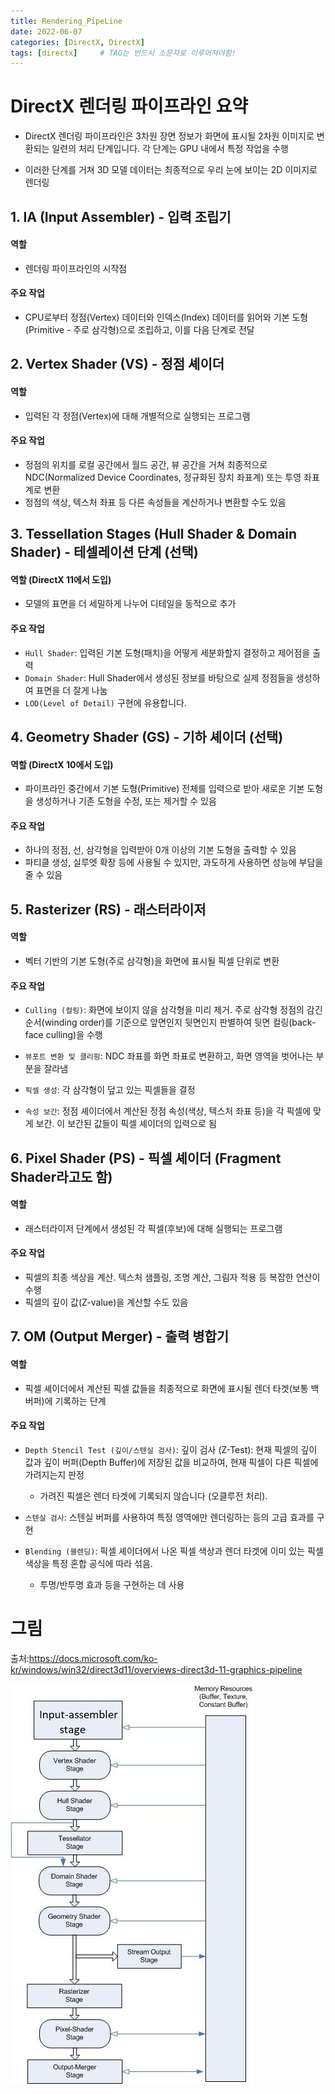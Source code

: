 ```yaml
---
title: Rendering_PipeLine
date: 2022-06-07
categories: [DirectX, DirectX]
tags: [directx]		# TAG는 반드시 소문자로 이루어져야함!
---
```




# DirectX 렌더링 파이프라인 요약

* DirectX 렌더링 파이프라인은 3차원 장면 정보가 화면에 표시될 2차원 이미지로 변환되는 일련의 처리 단계입니다. 각 단계는 GPU 내에서 특정 작업을 수행

* 이러한 단계를 거쳐 3D 모델 데이터는 최종적으로 우리 눈에 보이는 2D 이미지로 렌더링

## 1. IA (Input Assembler) - 입력 조립기 

#### 역할

* 렌더링 파이프라인의 시작점

#### 주요 작업

* CPU로부터 정점(Vertex) 데이터와 인덱스(Index) 데이터를 읽어와 기본 도형(Primitive - 주로 삼각형)으로 조립하고, 이를 다음 단계로 전달

## 2. Vertex Shader (VS) - 정점 셰이더

#### 역할

* 입력된 각 정점(Vertex)에 대해 개별적으로 실행되는 프로그램

#### 주요 작업
* 정점의 위치를 로컬 공간에서 월드 공간, 뷰 공간을 거쳐 최종적으로 NDC(Normalized Device Coordinates, 정규화된 장치 좌표계) 또는 투영 좌표계로 변환
* 정점의 색상, 텍스처 좌표 등 다른 속성들을 계산하거나 변환할 수도 있음

## 3. Tessellation Stages (Hull Shader & Domain Shader) - 테셀레이션 단계 (선택)

#### 역할 (DirectX 11에서 도입) 

* 모델의 표면을 더 세밀하게 나누어 디테일을 동적으로 추가

#### 주요 작업

* `Hull Shader`: 입력된 기본 도형(패치)을 어떻게 세분화할지 결정하고 제어점을 출력
* `Domain Shader`: Hull Shader에서 생성된 정보를 바탕으로 실제 정점들을 생성하여 표면을 더 잘게 나눔
* `LOD(Level of Detail)` 구현에 유용합니다.

## 4. Geometry Shader (GS) - 기하 셰이더 (선택)

#### 역할 (DirectX 10에서 도입) 

* 파이프라인 중간에서 기본 도형(Primitive) 전체를 입력으로 받아 새로운 기본 도형을 생성하거나 기존 도형을 수정, 또는 제거할 수 있음

#### 주요 작업

* 하나의 정점, 선, 삼각형을 입력받아 0개 이상의 기본 도형을 출력할 수 있음
* 파티클 생성, 실루엣 확장 등에 사용될 수 있지만, 과도하게 사용하면 성능에 부담을 줄 수 있음


## 5. Rasterizer (RS) - 래스터라이저

#### 역할
* 벡터 기반의 기본 도형(주로 삼각형)을 화면에 표시될 픽셀 단위로 변환

#### 주요 작업

* `Culling (컬링)`: 화면에 보이지 않을 삼각형을 미리 제거. 주로 삼각형 정점의 감긴 순서(winding order)를 기준으로 앞면인지 뒷면인지 판별하여 뒷면 컬링(back-face culling)을 수행

* `뷰포트 변환 및 클리핑`: NDC 좌표를 화면 좌표로 변환하고, 화면 영역을 벗어나는 부분을 잘라냄

* `픽셀 생성`: 각 삼각형이 덮고 있는 픽셀들을 결정

* `속성 보간`: 정점 셰이더에서 계산된 정점 속성(색상, 텍스처 좌표 등)을 각 픽셀에 맞게 보간. 이 보간된 값들이 픽셀 셰이더의 입력으로 됨

## 6. Pixel Shader (PS) - 픽셀 셰이더 (Fragment Shader라고도 함)

#### 역할

* 래스터라이저 단계에서 생성된 각 픽셀(후보)에 대해 실행되는 프로그램

#### 주요 작업

* 픽셀의 최종 색상을 계산. 텍스처 샘플링, 조명 계산, 그림자 적용 등 복잡한 연산이 수행
* 픽셀의 깊이 값(Z-value)을 계산할 수도 있음

## 7. OM (Output Merger) - 출력 병합기

#### 역할

* 픽셀 셰이더에서 계산된 픽셀 값들을 최종적으로 화면에 표시될 렌더 타겟(보통 백 버퍼)에 기록하는 단계

#### 주요 작업

* `Depth Stencil Test (깊이/스텐실 검사)`:
깊이 검사 (Z-Test): 현재 픽셀의 깊이 값과 깊이 버퍼(Depth Buffer)에 저장된 값을 비교하여, 현재 픽셀이 다른 픽셀에 가려지는지 판정
  *  가려진 픽셀은 렌더 타겟에 기록되지 않습니다 (오클루전 처리).

* `스텐실 검사`: 스텐실 버퍼를 사용하여 특정 영역에만 렌더링하는 등의 고급 효과를 구현

* `Blending (블렌딩)`:
픽셀 셰이더에서 나온 픽셀 색상과 렌더 타겟에 이미 있는 픽셀 색상을 특정 혼합 공식에 따라 섞음.
  * 투명/반투명 효과 등을 구현하는 데 사용
  
      
  
    
그림
================
출처:https://docs.microsoft.com/ko-kr/windows/win32/direct3d11/overviews-direct3d-11-graphics-pipeline

<img src="../../assets/img/PipeLine.jpg">